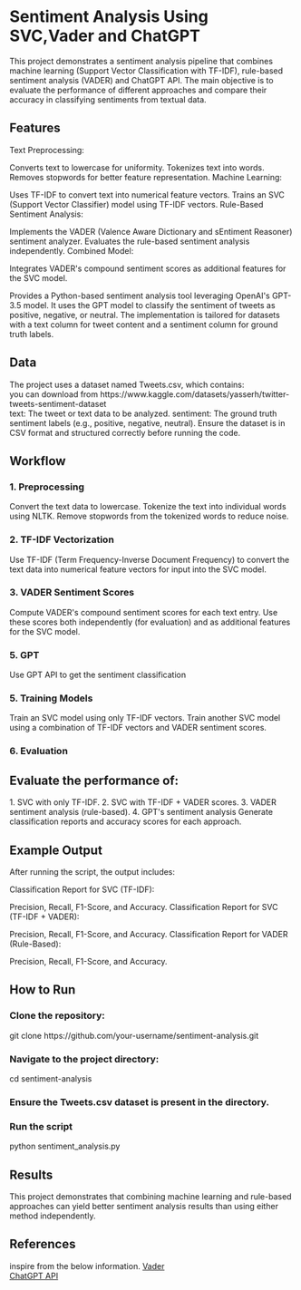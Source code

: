 <h1>Sentiment Analysis Using SVC,Vader and ChatGPT</h1>
This project demonstrates a sentiment analysis pipeline that combines machine learning (Support Vector Classification with TF-IDF), rule-based sentiment analysis (VADER) and ChatGPT API. The main objective is to evaluate the performance of different approaches and compare their accuracy in classifying sentiments from textual data.

<h2>Features</h2>
Text Preprocessing:

Converts text to lowercase for uniformity.
Tokenizes text into words.
Removes stopwords for better feature representation.
Machine Learning:

Uses TF-IDF to convert text into numerical feature vectors.
Trains an SVC (Support Vector Classifier) model using TF-IDF vectors.
Rule-Based Sentiment Analysis:

Implements the VADER (Valence Aware Dictionary and sEntiment Reasoner) sentiment analyzer.
Evaluates the rule-based sentiment analysis independently.
Combined Model:

Integrates VADER's compound sentiment scores as additional features for the SVC model.
 
 Provides a Python-based sentiment analysis tool leveraging OpenAI's GPT-3.5 model. It uses the GPT model to classify the sentiment of tweets as positive, negative, or neutral. The implementation is tailored for datasets with a text column for tweet content and a sentiment column for ground truth labels.
<h2>Data</h2>
The project uses a dataset named Tweets.csv, which contains:<br>
you can download from https://www.kaggle.com/datasets/yasserh/twitter-tweets-sentiment-dataset
<br>
text: The tweet or text data to be analyzed.
sentiment: The ground truth sentiment labels (e.g., positive, negative, neutral).
Ensure the dataset is in CSV format and structured correctly before running the code.

<h2>Workflow</h2>
<h3>1. Preprocessing </h3>
Convert the text data to lowercase.
Tokenize the text into individual words using NLTK.
Remove stopwords from the tokenized words to reduce noise.
<h3>2. TF-IDF Vectorization </h3>
Use TF-IDF (Term Frequency-Inverse Document Frequency) to convert the text data into numerical feature vectors for input into the SVC model.
<h3>3. VADER Sentiment Scores</h3>
Compute VADER's compound sentiment scores for each text entry.
Use these scores both independently (for evaluation) and as additional features for the SVC model.
<h3>5. GPT</h3>
Use GPT API to get the sentiment classification
<h3>5. Training Models</h3>
Train an SVC model using only TF-IDF vectors.
Train another SVC model using a combination of TF-IDF vectors and VADER sentiment scores.



<h3>6. Evaluation</h3>
<h2>Evaluate the performance of:</h2>
1. SVC with only TF-IDF.
2. SVC with TF-IDF + VADER scores.
3. VADER sentiment analysis (rule-based).
4. GPT's sentiment analysis
Generate classification reports and accuracy scores for each approach.

<h2>Example Output</h2>
After running the script, the output includes:

Classification Report for SVC (TF-IDF):

Precision, Recall, F1-Score, and Accuracy.
Classification Report for SVC (TF-IDF + VADER):

Precision, Recall, F1-Score, and Accuracy.
Classification Report for VADER (Rule-Based):

Precision, Recall, F1-Score, and Accuracy.
<h2>How to Run</h2>
<h3>Clone the repository:</h3>
git clone https://github.com/your-username/sentiment-analysis.git
<h3>Navigate to the project directory:</h3>

cd sentiment-analysis

<h3>Ensure the Tweets.csv dataset is present in the directory.</h3>
<h3>Run the script</h3>
python sentiment_analysis.py

<h2>Results</h2>
This project demonstrates that combining machine learning and rule-based approaches can yield better sentiment analysis results than using either method independently.
<h2>References</h2>
inspire from the below information.
<a href="https://medium.com/@rslavanyageetha/vader-a-comprehensive-guide-to-sentiment-analysis-in-python-c4f1868b0d2e">Vader</a><br>
<a href="https://shilpa-leo.medium.com/effective-prompt-engineering-guide-to-scale-chatgpt-api-for-sentiment-analysis-on-multiple-survey-c6d3dc924e74">ChatGPT API</a>
